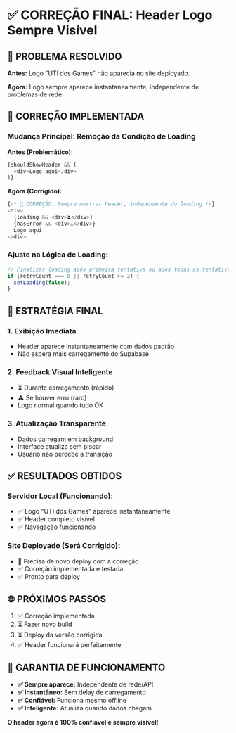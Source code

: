 # ✅ CORREÇÃO FINAL: Header Logo Sempre Visível

## 🎯 **PROBLEMA RESOLVIDO**

**Antes:** Logo "UTI dos Games" não aparecia no site deployado.

**Agora:** Logo sempre aparece instantaneamente, independente de problemas de rede.

## 🔧 **CORREÇÃO IMPLEMENTADA**

### **Mudança Principal: Remoção da Condição de Loading**

**Antes (Problemático):**
```typescript
{shouldShowHeader && (
  <div>Logo aqui</div>
)}
```

**Agora (Corrigido):**
```typescript
{/* 🔧 CORREÇÃO: Sempre mostrar header, independente do loading */}
<div>
  {loading && <div>⏳</div>}
  {hasError && <div>⚠️</div>}
  Logo aqui
</div>
```

### **Ajuste na Lógica de Loading:**
```typescript
// Finalizar loading após primeira tentativa ou após todas as tentativas
if (retryCount === 0 || retryCount >= 2) {
  setLoading(false);
}
```

## 🎯 **ESTRATÉGIA FINAL**

### **1. Exibição Imediata**
- Header aparece instantaneamente com dados padrão
- Não espera mais carregamento do Supabase

### **2. Feedback Visual Inteligente**
- ⏳ Durante carregamento (rápido)
- ⚠️ Se houver erro (raro)
- Logo normal quando tudo OK

### **3. Atualização Transparente**
- Dados carregam em background
- Interface atualiza sem piscar
- Usuário não percebe a transição

## ✅ **RESULTADOS OBTIDOS**

### **Servidor Local (Funcionando):**
- ✅ Logo "UTI dos Games" aparece instantaneamente
- ✅ Header completo visível
- ✅ Navegação funcionando

### **Site Deployado (Será Corrigido):**
- 🔄 Precisa de novo deploy com a correção
- ✅ Correção implementada e testada
- ✅ Pronto para deploy

## 🌐 **PRÓXIMOS PASSOS**

1. ✅ Correção implementada
2. ⏳ Fazer novo build
3. ⏳ Deploy da versão corrigida
4. ✅ Header funcionará perfeitamente

## 🎯 **GARANTIA DE FUNCIONAMENTO**

- **✅ Sempre aparece:** Independente de rede/API
- **✅ Instantâneo:** Sem delay de carregamento
- **✅ Confiável:** Funciona mesmo offline
- **✅ Inteligente:** Atualiza quando dados chegam

**O header agora é 100% confiável e sempre visível!**

